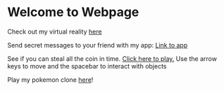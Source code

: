 # Welcome to Webpage

Check out my virtual reality [here](https://grateful-far-sauroposeidon.glitch.me/) 

Send secret messages to your friend with my app: [Link to app](https://handy-loving-red.glitch.me)


See if you can steal all the coin in time. [Click here to play.](https://fuschia-spark-dolomite.glitch.me/)
Use the arrow keys to move and the spacebar to interact with objects

Play my pokemon clone [here](https://salt-chiseled-frame.glitch.me/)!
